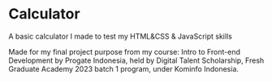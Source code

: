 # Calculator
A basic calculator I made to test my HTML&amp;CSS &amp; JavaScript skills

Made for my final project purpose from my course: Intro to Front-end Development by Progate Indonesia, held by Digital Talent Scholarship, Fresh Graduate Academy 2023 batch 1 program, under Kominfo Indonesia.
